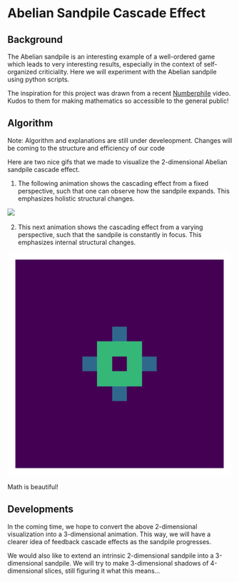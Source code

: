 # Abelian Sandpile Cascade Effect

## Background

The Abelian sandpile is an interesting example of a well-ordered game which leads to very interesting results, especially in the context of self-organized criticiality. Here we will experiment with the Abelian sandpile using python scripts.

The inspiration for this project was drawn from a recent [Numberphile](https://www.youtube.com/watch?v=1MtEUErz7Gg) video. Kudos to them for making mathematics so accessible to the general public!

## Algorithm

Note: Algorithm and explanations are still under develeopment. Changes will be coming to the structure and efficiency of our code

Here are two nice gifs that we made to visualize the 2-dimensional Abelian sandpile cascade effect.

1. The following animation shows the cascading effect from a fixed perspective, such that one can observe how the sandpile expands. This emphasizes holistic structural changes.

<img src="https://github.com/AtreyaSh/abelianSandpile/blob/master/gif/sandyMovie2.gif" width="500">

2. This next animation shows the cascading effect from a varying perspective, such that the sandpile is constantly in focus. This emphasizes internal structural changes.

<img src="https://github.com/AtreyaSh/abelianSandpile/blob/master/gif/sandyMovie.gif" width="500">

Math is beautiful!

## Developments

In the coming time, we hope to convert the above 2-dimensional visualization into a 3-dimensional animation. This way, we will have a clearer idea of feedback cascade effects as the sandpile progresses.

We would also like to extend an intrinsic 2-dimensional sandpile into a 3-dimensional sandpile. We will try to make 3-dimensional shadows of 4-dimensional slices, still figuring it what this means...
